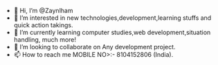 - 👋 Hi, I’m @Zaynlham
- 👀 I’m interested in new technologies,development,learning stuffs and quick action takings.
- 🌱 I’m currently learning computer studies,web development,situation handling, much more!
- 💞️ I’m looking to collaborate on  Any development project.
- 📫 How to reach me MOBILE NO>:- 8104152806 (India).
